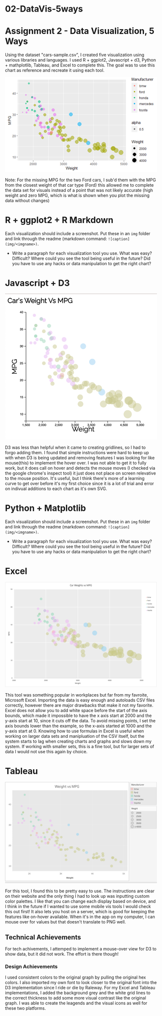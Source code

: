 # 02-DataVis-5ways

# Assignment 2 - Data Visualization, 5 Ways

Using the dataset "cars-sample.csv", I created five visualization using various libraries and languages. I used R + ggplot2, Javascript + d3, Python + mathplotlib, Tableau, and Excel to complete this. The goal was to use this chart as reference and recreate it using each tool.

![ggplot2](img/ggplot2.png)

Note: For the missing MPG for the two Ford cars, I sub'd them with the MPG from the closest weight of that car type (Ford) this allowed me to complete the data set for visuals instead of a point that was not likely accurate (high weight and zero MPG, which is what is shown when you plot the missing data without changes)

# R + ggplot2 + R Markdown

Each visualization should include a screenshot. Put these in an `img` folder and link through the readme (markdown command: `![caption](img/<imgname>)`.

- Write a paragraph for each visualization tool you use. What was easy? Difficult? Where could you see the tool being useful in the future? Did you have to use any hacks or data manipulation to get the right chart?

# Javascript + D3
![d3cars](img/carsD3.png)

D3 was less than helpful when it came to creating gridlines, so I had to forgo adding them. I found that simple instructions were hard to keep up with when D3 is being updated and removing features I was looking for like mouse(this) to implement the hover over. I was not able to get it to fully work, but it does call on hover and detects the mouse moves (I checked via the google chrome's inspect tool) it just does not place on screen relevative to the mouse position. It's useful, but I think there's more of a learning curve to get over before it's my first choice since it is a lot of trial and error on indivual additions to each chart as it's own SVG.

# Python + Matplotlib

Each visualization should include a screenshot. Put these in an `img` folder and link through the readme (markdown command: `![caption](img/<imgname>)`.

- Write a paragraph for each visualization tool you use. What was easy? Difficult? Where could you see the tool being useful in the future? Did you have to use any hacks or data manipulation to get the right chart?

# Excel

![excelcars](img/excelcars.png)

This tool was something popular in workplaces but far from my favroite, Microsoft Excel. Importing the data is easy enough and autoloads CSV files correctly, however there are major drawbacks that make it not my favorite. Excel does not allow you to add white space before the start of the axis bounds, which made it impossible to have the x axis start at 2000 and the y-axis start at 10, since it cuts off the data. To avoid missing points, I set the axis bounds lower than the example, so the x-axis started at 1000 and the y-axis start at 0. Knowing how to use formulas in Excel is useful when working on larger data sets and manipluation of the CSV itself, but the system starts to lag when creating charts and graphs and slows down my system. If working with smaller sets, this is a fine tool, but for larger sets of data I would not use this again by choice.

# Tableau

![tabCars](img/carsTableau.png)

For this tool, I found this to be pretty easy to use. The instructions are clear on their website and the only thing I had to look up was inputting custom color palettes. I like that you can change each display based on device, and I think in the future if I wanted to use some mobile vis tools I would check this out first! It also lets you host on a server, which is good for keeping the features like on-hover available. When it's in the app on my computer, I can mouse over for values but that doesn't translate to PNG well. 

## Technical Achievements

For tech achivements, I attemped to implement a mouse-over view for D3 to show data, but it did not work. The effort is there though!

### Design Achievements
I used consistent colors to the original graph by pulling the original hex colors. I also imported my own font to look closer to the original font into the D3 implementation since I ride or die by Raleway. For my Excel and Tableau implementations, I added the background grey and the white grid lines to the correct thickness to add some more visual contrast like the original graph. I was able to create the leagends and the visual icons as well for these two platforms.
